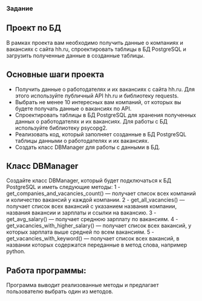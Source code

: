 ### Задание
## Проект по БД
В рамках проекта вам необходимо получить данные о компаниях и вакансиях с сайта hh.ru, спроектировать таблицы в БД PostgreSQL и загрузить полученные данные в созданные таблицы.

## Основные шаги проекта
- Получить данные о работодателях и их вакансиях с сайта hh.ru. Для этого используйте публичный API hh.ru и библиотеку 
requests.
- Выбрать не менее 10 интересных вам компаний, от которых вы будете получать данные о вакансиях по API.
- Спроектировать таблицы в БД PostgreSQL для хранения полученных данных о работодателях и их вакансиях. Для работы с БД используйте библиотеку psycopg2.
- Реализовать код, который заполняет созданные в БД PostgreSQL таблицы данными о работодателях и их вакансиях.
- Создать класс DBManager для работы с данными в БД.

## Класс DBManager
Создайте класс DBManager, который будет подключаться к БД PostgreSQL и иметь следующие методы:
1 - get_companies_and_vacancies_count() — получает список всех компаний и количество вакансий у каждой компании.
2 - get_all_vacancies() — получает список всех вакансий с указанием названия компании, названия вакансии и зарплаты и ссылки на вакансию.
3 - get_avg_salary() — получает среднюю зарплату по вакансиям.
4 - get_vacancies_with_higher_salary() — получает список всех вакансий, у которых зарплата выше средней по всем вакансиям.
5 - get_vacancies_with_keyword() — получает список всех вакансий, в названии которых содержатся переданные в метод слова, например python.

## Работа программы:
Программа выводит реализованные методы и предлагает пользователю выбрать один из методов.
